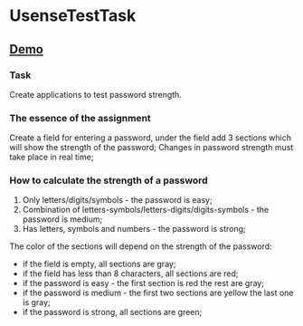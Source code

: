 # UsenseTestTask

## [Demo]()

### Task

Create applications to test password strength.

### The essence of the assignment

Create a field for entering a password, under the field add 3 sections which will show the strength of the password;
Changes in password strength must take place in real time;

### How to calculate the strength of a password

1. Only letters/digits/symbols - the password is easy;
2. Combination of letters-symbols/letters-digits/digits-symbols - the password is medium;
3. Has letters, symbols and numbers - the password is strong;

The color of the sections will depend on the strength of the password:

- if the field is empty, all sections are gray;
- if the field has less than 8 characters, all sections are red;
- if the password is easy - the first section is red the rest are gray;
- if the password is medium - the first two sections are yellow the last one is gray;
- if the password is strong, all sections are green;
